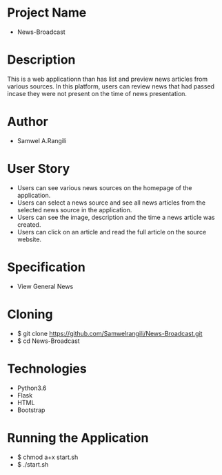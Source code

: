 # Project Name
* News-Broadcast
# Description
This is a web applicationn than has list and preview news articles from various sources. In this platform, users can review news that had passed incase they were not present on the time of news presentation.

# Author 
* Samwel A.Rangili

# User Story
* Users can see various news sources on the homepage of the application.
* Users can select a news source and see all news articles from the selected news source in the application.
* Users can see the image, description and the time a news article was created.
* Users can click on an article and read the full article on the source website.

# Specification
* View General News

# Cloning
* $ git clone https://github.com/Samwelrangili/News-Broadcast.git
* $ cd News-Broadcast

# Technologies
* Python3.6
* Flask
* HTML
* Bootstrap

# Running the Application
* $ chmod a+x start.sh
* $ ./start.sh





